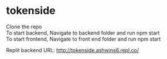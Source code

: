 # tokenside
Clone the repo <br/>
To start backend,
Navigate to backend folder and run npm start <br/>
To start frontend,
Navigate to front end folder and run npm start

Replit backend URL: http://tokenside.ashwins6.repl.co/
